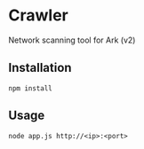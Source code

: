 # Crawler

Network scanning tool for Ark (v2)


## Installation

`npm install`

## Usage

`node app.js http://<ip>:<port>`
